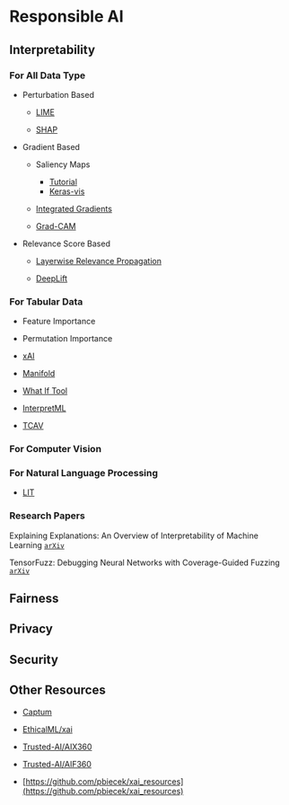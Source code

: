 # Responsible AI

## Interpretability

### For All Data Type

* Perturbation Based
   * [LIME](https://github.com/marcotcr/lime)
  
   * [SHAP](https://github.com/slundberg/shap)

* Gradient Based

   * Saliency Maps
      * [Tutorial](https://www.kaggle.com/ernie55ernie/mnist-with-keras-visualization-and-saliency-map)
      * [Keras-vis](https://raghakot.github.io/keras-vis/)

   * [Integrated Gradients](https://www.tensorflow.org/tutorials/interpretability/integrated_gradients)
  
   * [Grad-CAM](https://github.com/jacobgil/pytorch-grad-cam)
  
* Relevance Score Based
    
   * [Layerwise Relevance Propagation](https://towardsdatascience.com/indepth-layer-wise-relevance-propagation-340f95deb1ea)

   * [DeepLift](https://github.com/kundajelab/deeplift)

### For Tabular Data

* Feature Importance

* Permutation Importance

* [xAI](https://github.com/EthicalML/xai)

* [Manifold](https://github.com/uber/manifold#manifold)

* [What If Tool](https://pair-code.github.io/what-if-tool/)

* [InterpretML](https://github.com/interpretml/interpret)

* [TCAV](https://github.com/tensorflow/tcav)


### For Computer Vision



### For Natural Language Processing

* [LIT](https://github.com/PAIR-code/lit)


### Research Papers

Explaining Explanations: An Overview of Interpretability of Machine Learning [`arXiv`](https://arxiv.org/abs/1806.00069)

TensorFuzz: Debugging Neural Networks with Coverage-Guided Fuzzing [`arXiv`](https://arxiv.org/abs/1807.10875)

## Fairness

## Privacy

## Security

## Other Resources

* [Captum](https://captum.ai/)

* [EthicalML/xai](https://github.com/EthicalML/xai)

* [Trusted-AI/AIX360](https://github.com/Trusted-AI/AIX360)

* [Trusted-AI/AIF360](https://github.com/Trusted-AI/AIF360)

* [https://github.com/pbiecek/xai_resources](https://github.com/pbiecek/xai_resources)
